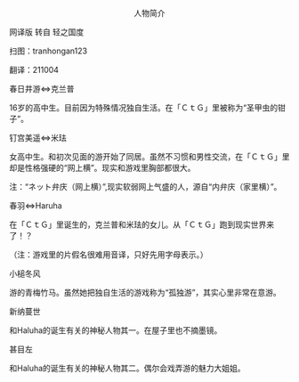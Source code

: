 <p align="center">人物简介</p>

网译版 转自 轻之国度

扫图：tranhongan123

翻译：211004

春日井游⇔克兰普

16岁的高中生。目前因为特殊情况独自生活。在「ＣｔＧ」里被称为“圣甲虫的钳子”。

钉宫美遥⇔米珐

女高中生。和初次见面的游开始了同居。虽然不习惯和男性交流，在「ＣｔＧ」里却是性格强硬的“网上横”。现实和游戏里胸部都很大。

注：“ネット弁庆（网上横）”,现实软弱网上气盛的人，源自“内弁庆（家里横）”。

春羽⇔Haruha

在「ＣｔＧ」里诞生的，克兰普和米珐的女儿。从「ＣｔＧ」跑到现实世界来了！？

（注：游戏里的片假名很难用音译，只好先用字母表示。）

小槌冬风

游的青梅竹马。虽然她把独自生活的游戏称为“孤独游”，其实心里非常在意游。

新纳蔓世

和Haluha的诞生有关的神秘人物其一。在屋子里也不摘墨镜。

甚目左

和Haluha的诞生有关的神秘人物其二。偶尔会戏弄游的魅力大姐姐。

